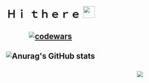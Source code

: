 <h1 align="center">Ｈｉ ｔｈｅｒｅ 
<img src="https://github.com/blackcater/blackcater/raw/main/images/Hi.gif" height="32"/>
</h1>

<h2 align="center">

[![codewars](https://www.codewars.com/users/Space8rain/badges/large)](https://www.codewars.com/users/Space8rain)

</h2>

<h2 align="center">

![Anurag's GitHub stats](https://github-readme-stats.vercel.app/api?username=Space8rain&theme=tokyonight&hide_border=true&count_private=true)

</h2>

<h2 align="right">

![](https://komarev.com/ghpvc/?username=Space8rain)

</h2>
<!--
**Space8rain/Space8rain** is a ✨ _special_ ✨ repository because its `README.md` (this file) appears on your GitHub profile.

Here are some ideas to get you started:

- 🔭 I’m currently working on ...
- 🌱 I’m currently learning ...
- 👯 I’m looking to collaborate on ...
- 🤔 I’m looking for help with ...
- 💬 Ask me about ...
- 📫 How to reach me: ...
- 😄 Pronouns: ...
- ⚡ Fun fact: ...
-->
